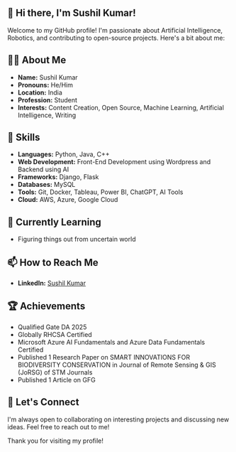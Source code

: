 ## 👋 Hi there, I'm Sushil Kumar!

Welcome to my GitHub profile! I'm passionate about Artificial Intelligence, Robotics, and contributing to open-source projects. Here's a bit about me:

## 🧑‍💻 About Me

- **Name:** Sushil Kumar
- **Pronouns:** He/Him
- **Location:** India
- **Profession:** Student
- **Interests:** Content Creation, Open Source, Machine Learning, Artificial Intelligence, Writing

## 🚀 Skills
- **Languages:** Python, Java, C++
- **Web Development:** Front-End Development using Wordpress and Backend using AI
- **Frameworks:** Django, Flask
- **Databases:** MySQL
- **Tools:** Git, Docker, Tableau, Power BI, ChatGPT, AI Tools
- **Cloud:** AWS, Azure, Google Cloud

## 🌱 Currently Learning
- Figuring things out from uncertain world

## 📫 How to Reach Me
- **LinkedIn:** [Sushil Kumar]([https://www.linkedin.com/in/](https://www.linkedin.com/in/sushil-kumar-jagrawal/))

## 🏆 Achievements
- Qualified Gate DA 2025
- Globally RHCSA Certified
- Microsoft Azure AI Fundamentals and Azure Data Fundamentals Certified  
- Published 1 Research Paper on SMART INNOVATIONS FOR BIODIVERSITY CONSERVATION in Journal of Remote Sensing & GIS (JoRSG) of STM Journals 
- Published 1 Article on GFG

## 💬 Let's Connect
I'm always open to collaborating on interesting projects and discussing new ideas. Feel free to reach out to me!

Thank you for visiting my profile!














<!--
**SushilKumar045/SushilKumar045** is a ✨ _special_ ✨ repository because its `README.md` (this file) appears on your GitHub profile.

Here are some ideas to get you started:

- 🔭 I’m currently working on ...
- 🌱 I’m currently learning ...
- 👯 I’m looking to collaborate on ...
- 🤔 I’m looking for help with ...
- 💬 Ask me about ...
- 📫 How to reach me: ...
- 😄 Pronouns: ...
- ⚡ Fun fact: ...
-->
